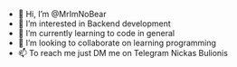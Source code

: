 - 👋 Hi, I’m @MrImNoBear
- 👀 I’m interested in Backend development
- 🌱 I’m currently learning to code in general
- 💞️ I’m looking to collaborate on learning programming 
- 📫 To reach me just DM me on Telegram Nickas Bulionis


<!---
MrImNoBear/MrImNoBear is a ✨ special ✨ repository because its `README.md` (this file) appears on your GitHub profile.
You can click the Preview link to take a look at your changes.
--->
